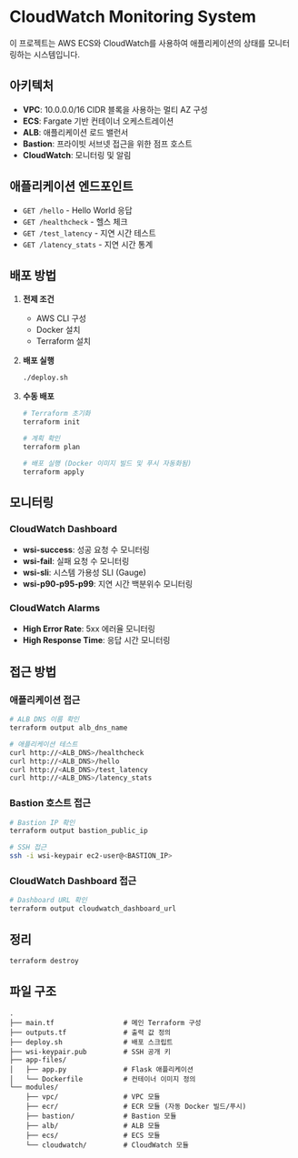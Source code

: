 # CloudWatch Monitoring System

이 프로젝트는 AWS ECS와 CloudWatch를 사용하여 애플리케이션의 상태를 모니터링하는 시스템입니다.

## 아키텍처

- **VPC**: 10.0.0.0/16 CIDR 블록을 사용하는 멀티 AZ 구성
- **ECS**: Fargate 기반 컨테이너 오케스트레이션
- **ALB**: 애플리케이션 로드 밸런서
- **Bastion**: 프라이빗 서브넷 접근을 위한 점프 호스트
- **CloudWatch**: 모니터링 및 알림

## 애플리케이션 엔드포인트

- `GET /hello` - Hello World 응답
- `GET /healthcheck` - 헬스 체크
- `GET /test_latency` - 지연 시간 테스트
- `GET /latency_stats` - 지연 시간 통계

## 배포 방법

1. **전제 조건**
   - AWS CLI 구성
   - Docker 설치
   - Terraform 설치

2. **배포 실행**
   ```bash
   ./deploy.sh
   ```

3. **수동 배포**
   ```bash
   # Terraform 초기화
   terraform init
   
   # 계획 확인
   terraform plan
   
   # 배포 실행 (Docker 이미지 빌드 및 푸시 자동화됨)
   terraform apply
   ```

## 모니터링

### CloudWatch Dashboard
- **wsi-success**: 성공 요청 수 모니터링
- **wsi-fail**: 실패 요청 수 모니터링  
- **wsi-sli**: 시스템 가용성 SLI (Gauge)
- **wsi-p90-p95-p99**: 지연 시간 백분위수 모니터링

### CloudWatch Alarms
- **High Error Rate**: 5xx 에러율 모니터링
- **High Response Time**: 응답 시간 모니터링

## 접근 방법

### 애플리케이션 접근
```bash
# ALB DNS 이름 확인
terraform output alb_dns_name

# 애플리케이션 테스트
curl http://<ALB_DNS>/healthcheck
curl http://<ALB_DNS>/hello
curl http://<ALB_DNS>/test_latency
curl http://<ALB_DNS>/latency_stats
```

### Bastion 호스트 접근
```bash
# Bastion IP 확인
terraform output bastion_public_ip

# SSH 접근
ssh -i wsi-keypair ec2-user@<BASTION_IP>
```

### CloudWatch Dashboard 접근
```bash
# Dashboard URL 확인
terraform output cloudwatch_dashboard_url
```

## 정리

```bash
terraform destroy
```

## 파일 구조

```
.
├── main.tf                 # 메인 Terraform 구성
├── outputs.tf              # 출력 값 정의
├── deploy.sh               # 배포 스크립트
├── wsi-keypair.pub         # SSH 공개 키
├── app-files/
│   ├── app.py              # Flask 애플리케이션
│   └── Dockerfile          # 컨테이너 이미지 정의
└── modules/
    ├── vpc/                # VPC 모듈
    ├── ecr/                # ECR 모듈 (자동 Docker 빌드/푸시)
    ├── bastion/            # Bastion 모듈
    ├── alb/                # ALB 모듈
    ├── ecs/                # ECS 모듈
    └── cloudwatch/         # CloudWatch 모듈
```
